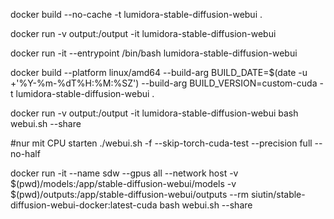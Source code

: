 docker build --no-cache  -t lumidora-stable-diffusion-webui .

docker run -v output:/output -it lumidora-stable-diffusion-webui


docker run -it --entrypoint /bin/bash lumidora-stable-diffusion-webui

docker build --platform linux/amd64 --build-arg BUILD_DATE=$(date -u +'%Y-%m-%dT%H:%M:%SZ') --build-arg BUILD_VERSION=custom-cuda -t lumidora-stable-diffusion-webui .

docker run -v output:/output -it lumidora-stable-diffusion-webui bash webui.sh --share





#nur mit CPU starten
./webui.sh -f  --skip-torch-cuda-test --precision full --no-half




docker run -it --name sdw --gpus all --network host -v $(pwd)/models:/app/stable-diffusion-webui/models -v $(pwd)/outputs:/app/stable-diffusion-webui/outputs --rm siutin/stable-diffusion-webui-docker:latest-cuda bash webui.sh --share